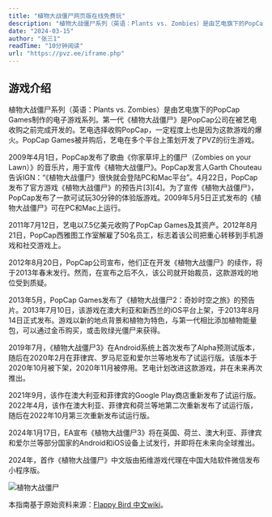 ```yaml
---
title: "植物大战僵尸网页版在线免费玩"
description: "植物大战僵尸系列（英语：Plants vs. Zombies）是由艺电旗下的PopCap Games制作的电子游戏系列。第一代《植物大战僵尸》是PopCap公司在被艺电收购之前完成开发的。艺电选择收购PopCap，一定程度上也是因为这款游戏的爆火。PopCap Games被并购后，艺电在多个平台上策划开发了PVZ的衍生游戏。"
date: "2024-03-15"
author: "张三1"
readTime: "10分钟阅读"
url: "https://pvz.ee/iframe.php"
---
```

## 游戏介绍

植物大战僵尸系列（英语：Plants vs. Zombies）是由艺电旗下的PopCap Games制作的电子游戏系列。第一代《植物大战僵尸》是PopCap公司在被艺电收购之前完成开发的。艺电选择收购PopCap，一定程度上也是因为这款游戏的爆火。PopCap Games被并购后，艺电在多个平台上策划开发了PVZ的衍生游戏。

2009年4月1日，PopCap发布了歌曲《你家草坪上的僵尸（Zombies on your Lawn）》的音乐片，用于宣传《植物大战僵尸》。PopCap发言人Garth Chouteau告诉IGN：“《植物大战僵尸》很快就会登陆PC和Mac平台”。4月22日，PopCap发布了官方游戏《植物大战僵尸》的预告片[3][4]。为了宣传《植物大战僵尸》，PopCap发布了一款可试玩30分钟的体验版游戏。2009年5月5日正式发布的《植物大战僵尸》可在PC和Mac上运行。

2011年7月12日，艺电以7.5亿美元收购了PopCap Games及其资产。2012年8月21日，PopCap西雅图工作室解雇了50名员工，标志着该公司把重心转移到手机游戏和社交游戏上。

2012年8月20日，PopCap公司宣布，他们正在开发《植物大战僵尸》的续作，将于2013年春末发行。然而，在宣布之后不久，该公司就开始裁员，这款游戏的地位受到质疑。

2013年5月，PopCap Games发布了《植物大战僵尸2：奇妙时空之旅》的预告片。2013年7月10日，该游戏在澳大利亚和新西兰的iOS平台上架，于2013年8月14日正式发布。游戏以新的地点背景和植物为特色，与第一代相比添加植物能量包，可以通过金币购买，或击败绿光僵尸来获得。

2019年7月，《植物大战僵尸3》在Android系统上首次发布了Alpha预测试版本， 随后在2020年2月在菲律宾、罗马尼亚和爱尔兰等地发布了试运行版。该版本于2020年10月被下架，2020年11月被停用。艺电计划改进这款游戏，并在未来再次推出。

2021年9月，该作在澳大利亚和菲律宾的Google Play商店重新发布了试运行版。 2022年4月，该作在澳大利亚、菲律宾和荷兰等地第二次重新发布了试运行版，随后在2022年10月第三次重新发布试运行版。

2024年1月17日，EA宣布《植物大战僵尸3》将在英国、荷兰、澳大利亚、菲律宾和爱尔兰等部分国家的Android和iOS设备上试发行，并即将在未来向全球推出。

2024年，首作《植物大战僵尸》中文版由拓维游戏代理在中国大陆软件微信发布小程序版。

![植物大战僵尸](https://pic3.zhimg.com/80/v2-9b0ca4f50694b566de779a059f0c0644_1440w.webp)

本指南基于原始资料来源：[Flappy Bird 中文wiki](https://zh.wikipedia.org/wiki/%E6%A4%8D%E7%89%A9%E5%A4%A7%E6%88%98%E5%83%B5%E5%B0%B8%E7%B3%BB%E5%88%97)。